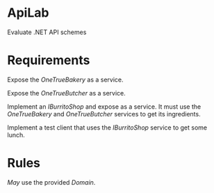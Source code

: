 ApiLab
======

Evaluate .NET API schemes



Requirements
============

Expose the *OneTrueBakery* as a service.

Expose the *OneTrueButcher* as a service.

Implement an *IBurritoShop* and expose as a service.  It must use the
*OneTrueBakery* and *OneTrueButcher* services to get its ingredients.

Implement a test client that uses the *IBurritoShop* service to get some
lunch.



Rules
=====

*May* use the provided *Domain*.

